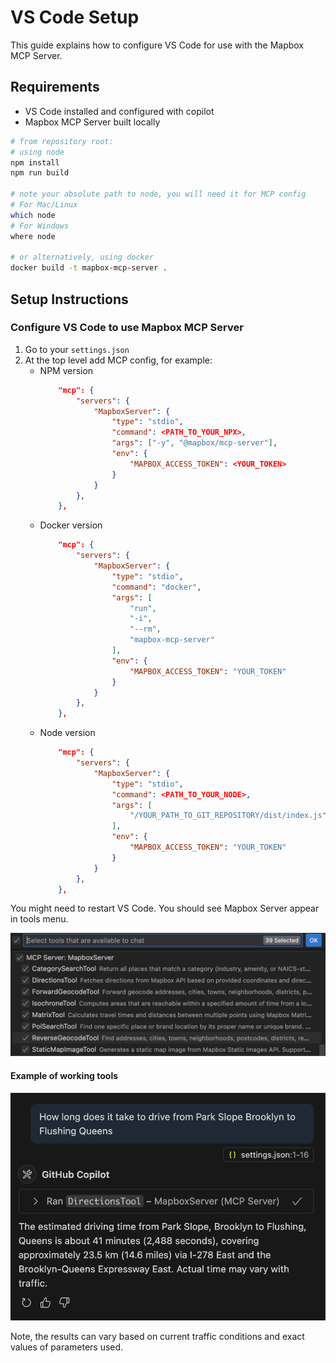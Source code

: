 # VS Code Setup

This guide explains how to configure VS Code for use with the Mapbox MCP Server.

## Requirements

- VS Code installed and configured with copilot
- Mapbox MCP Server built locally

```sh
# from repository root:
# using node
npm install
npm run build

# note your absolute path to node, you will need it for MCP config
# For Mac/Linux
which node
# For Windows
where node

# or alternatively, using docker
docker build -t mapbox-mcp-server .
```

## Setup Instructions

### Configure VS Code to use Mapbox MCP Server

1. Go to your `settings.json`
1. At the top level add MCP config, for example:
   - NPM version
     ```json
         "mcp": {
             "servers": {
                 "MapboxServer": {
                     "type": "stdio",
                     "command": <PATH_TO_YOUR_NPX>,
                     "args": ["-y", "@mapbox/mcp-server"],
                     "env": {
                         "MAPBOX_ACCESS_TOKEN": <YOUR_TOKEN>
                     }
                 }
             },
         },
     ```
   - Docker version
     ```json
         "mcp": {
             "servers": {
                 "MapboxServer": {
                     "type": "stdio",
                     "command": "docker",
                     "args": [
                         "run",
                         "-i",
                         "--rm",
                         "mapbox-mcp-server"
                     ],
                     "env": {
                         "MAPBOX_ACCESS_TOKEN": "YOUR_TOKEN"
                     }
                 }
             },
         },
     ```
   - Node version
     ```json
         "mcp": {
             "servers": {
                 "MapboxServer": {
                     "type": "stdio",
                     "command": <PATH_TO_YOUR_NODE>,
                     "args": [
                         "/YOUR_PATH_TO_GIT_REPOSITORY/dist/index.js"
                     ],
                     "env": {
                         "MAPBOX_ACCESS_TOKEN": "YOUR_TOKEN"
                     }
                 }
             },
         },
     ```

You might need to restart VS Code. You should see Mapbox Server appear in tools menu.

![Mapbox Server appears in tools menu](images/vscode-tools-menu.png)

#### Example of working tools

![Example prompt](images/vscode-tool-example-usage.png)

Note, the results can vary based on current traffic conditions and exact values of parameters used.
